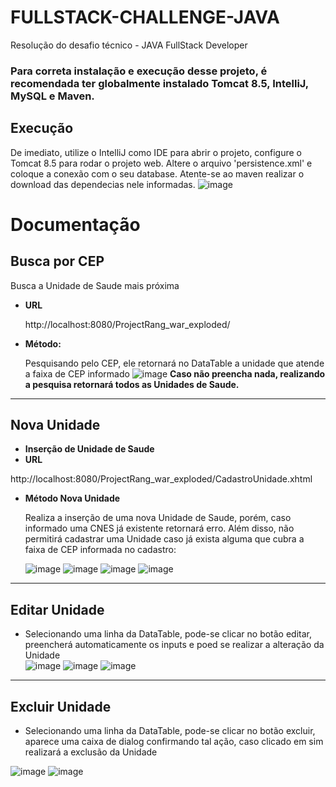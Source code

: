 # FULLSTACK-CHALLENGE-JAVA
Resolução do desafio técnico - JAVA FullStack Developer

### Para correta instalação e execução desse projeto, é recomendada ter globalmente instalado Tomcat 8.5, IntelliJ, MySQL e Maven.

## Execução
De imediato, utilize o IntelliJ como IDE para abrir o projeto, configure o Tomcat 8.5 para rodar o projeto web. Altere o arquivo 'persistence.xml' e coloque a conexão com o seu database.
Atente-se ao maven realizar o download das dependecias nele informadas.
![image](https://user-images.githubusercontent.com/100442318/212775098-7b1e29d8-3b1e-4f22-b288-fe4b5ac729ba.png)
# Documentação
**Busca por CEP**
----
  Busca a Unidade de Saude mais próxima

* **URL**

  http://localhost:8080/ProjectRang_war_exploded/

* **Método:**

  Pesquisando pelo CEP, ele retornará no DataTable a unidade que atende a faixa de CEP informado
  ![image](https://user-images.githubusercontent.com/100442318/212775759-6f102bd8-e81d-42ec-adfa-00a5e561ef55.png)
  **Caso não preencha nada, realizando a pesquisa retornará todos as Unidades de Saude.**
  
----
  **Nova Unidade**
----
  *  **Inserção de Unidade de Saude**
*  **URL**

  http://localhost:8080/ProjectRang_war_exploded/CadastroUnidade.xhtml

* **Método Nova Unidade**

  Realiza a inserção de uma nova Unidade de Saude, porém, caso informado uma CNES já existente retornará erro. Além disso, não permitirá cadastrar uma Unidade caso já exista alguma que cubra a faixa de CEP informada no cadastro:
  
  ![image](https://user-images.githubusercontent.com/100442318/212776225-72089dbb-b087-4187-98d7-f24e46f008e4.png)
  ![image](https://user-images.githubusercontent.com/100442318/212776237-69bb0c98-1500-46dd-a4eb-97057e0f55ba.png)
  ![image](https://user-images.githubusercontent.com/100442318/212776251-8ace3ce3-0c81-411d-8cef-eb2624dca57b.png)
  ![image](https://user-images.githubusercontent.com/100442318/212776254-2a6143bb-9160-47a1-8661-026b1f4864df.png)

----
  **Editar Unidade**
----
  
  * Selecionando uma linha da DataTable, pode-se clicar no botão editar, preencherá automaticamente os inputs e poed se realizar a alteração da Unidade<br />
    ![image](https://user-images.githubusercontent.com/100442318/212776897-ebdc5500-00d8-4857-847e-d347afd2bd37.png) ![image](https://user-images.githubusercontent.com/100442318/212776907-db97bd3c-eda5-4d4e-b1a7-ed2892588aa8.png)
    ![image](https://user-images.githubusercontent.com/100442318/212776919-b6ab6041-b94b-40cd-acaa-afea6555182a.png)

----
  **Excluir Unidade**
----
  * Selecionando uma linha da DataTable, pode-se clicar no botão excluir, aparece uma caixa de dialog confirmando tal ação, caso clicado em sim realizará a exclusão da Unidade<br />

  ![image](https://user-images.githubusercontent.com/100442318/212777174-90a63a4d-2054-4d9f-a0b1-d7e33f48e97c.png)
![image](https://user-images.githubusercontent.com/100442318/212777183-324c6806-a0c5-4ee6-9e42-1fc76210f2cb.png)



